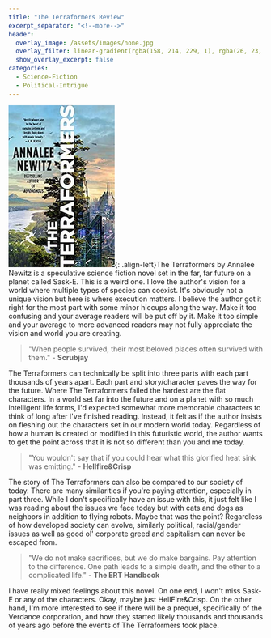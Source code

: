 ```yaml
---
title: "The Terraformers Review"
excerpt_separator: "<!--more-->"
header:
  overlay_image: /assets/images/none.jpg
  overlay_filter: linear-gradient(rgba(158, 214, 229, 1), rgba(26, 23, 5, 1))
  show_overlay_excerpt: false
categories:
  - Science-Fiction
  - Political-Intrigue
---
```

![the-terraformers-cover](/assets/images/the-terraformers.jpg){: .align-left}The Terraformers by Annalee Newitz is a speculative science fiction novel set in the far, far future on a planet called Sask-E. This is a weird one. I love the author's vision for a world where multiple types of species can coexist. It's obviously not a unique vision but here is where execution matters. I believe the author got it right for the most part with some minor hiccups along the way. Make it too confusing and your average readers will be put off by it. Make it too simple and your average to more advanced readers may not fully appreciate the vision and world you are creating. 

>"When people survived, their most beloved places often survived with them." - **Scrubjay**

The Terraformers can technically be split into three parts with each part thousands of years apart. Each part and story/character paves the way for the future. Where The Terraformers failed the hardest are the flat characters. In a world set far into the future and on a planet with so much intelligent life forms, I'd expected somewhat more memorable characters to think of long after I've finished reading. Instead, it felt as if the author insists on fleshing out the characters set in our modern world today. Regardless of how a human is created or modified in this futuristic world, the author wants to get the point across that it is not so different than you and me today. 

>"You wouldn't say that if you could hear what this glorified heat sink was emitting." - **Hellfire&Crisp**

The story of The Terraformers can also be compared to our society of today. There are many similarities if you're paying attention, especially in part three. While I don't specifically have an issue with this, it just felt like I was reading about the issues we face today but with cats and dogs as neighbors in addition to flying robots. Maybe that was the point? Regardless of how developed society can evolve, similarly political, racial/gender issues as well as good ol' corporate greed and capitalism can never be escaped from. 

>"We do not make sacrifices, but we do make bargains. Pay attention to the difference. One path leads to a simple death, and the other to a complicated life." - **The ERT Handbook**

I have really mixed feelings about this novel. On one end, I won't miss Sask-E or any of the characters. Okay, maybe just HellFire&Crisp. On the other hand, I'm more interested to see if there will be a prequel, specifically of the Verdance corporation, and how they started likely thousands and thousands of years ago before the events of The Terraformers took place.
